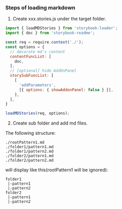 ### Steps of loading markdown

1. Create xxx.stories.js under the target folder.

```js
import { loadMDStories } from 'storybook-loader';
import { doc } from 'storybook-readme';

const req = require.context('./');
const options = {
  // decorate md's content
  contentFuncList: [
    doc,
  ],
  // [optional] hide AddOnPanel
  storySubFuncList: [
    [
      'addParameters',
      [{ options: { showAddonPanel: false } }],
    ],
  ],
}

loadMDStories(req, options);
```

2. Create sub folder and add md files.

The following structure:
```
./rootPattern1.md
./folder1/pattern1.md
./folder1/pattern2.md
./folder2/pattern1.md
./folder2/pattern2.md
```

will display like this(rootPattern1 will be ignored):
```
folder1
 |-pattern1
 |-pattern2
folder2
 |-pattern1
 |-pattern2
```
